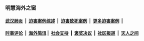 
### 明慧海外之窗

####  [武汉肺炎](indexes/365.md?t=04161801) &nbsp;|&nbsp;  [迫害案例综述](indexes/328.md?t=04161801) &nbsp;|&nbsp; [迫害致死案例](indexes/277.md?t=04161801)  &nbsp;|&nbsp; [更多迫害案例](indexes/81.md?t=04161801)  &nbsp;|&nbsp; 
####  [时事评论](indexes/19.md?t=04161801) &nbsp;|&nbsp; [海外简讯](indexes/245.md?t=04161801)&nbsp;|&nbsp;  [社会支持](indexes/140.md?t=04161801) &nbsp;|&nbsp; [褒奖决议](indexes/282.md?t=04161801) &nbsp;|&nbsp; [社区报道](indexes/91.md?t=04161801)  &nbsp;|&nbsp; [天人之间](indexes/78.md?t=04161801) 

